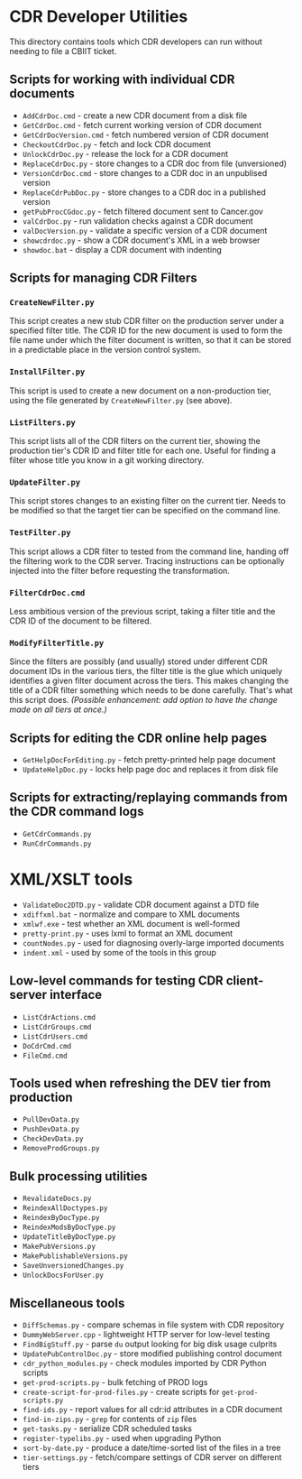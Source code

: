 # CDR Developer Utilities

This directory contains tools which CDR developers can run without
needing to file a CBIIT ticket.

## Scripts for working with individual CDR documents

 * `AddCdrDoc.cmd` - create a new CDR document from a disk file
 * `GetCdrDoc.cmd` - fetch current working version of CDR document
 * `GetCdrDocVersion.cmd` - fetch numbered version of CDR document
 * `CheckoutCdrDoc.py` - fetch and lock CDR document
 * `UnlockCdrDoc.py` - release the lock for a CDR document
 * `ReplaceCdrDoc.py` - store changes to a CDR doc from file (unversioned)
 * `VersionCdrDoc.cmd` - store changes to a CDR doc in an unpublised version
 * `ReplaceCdrPubDoc.py` - store changes to a CDR doc in a published version
 * `getPubProcCGdoc.py` - fetch filtered document sent to Cancer.gov
 * `valCdrDoc.py` - run validation checks against a CDR document
 * `valDocVersion.py` - validate a specific version of a CDR document
 * `showcdrdoc.py` - show a CDR document's XML in a web browser
 * `showdoc.bat` - display a CDR document with indenting

## Scripts for managing CDR Filters

### `CreateNewFilter.py`

This script creates a new stub CDR filter on the production server under
a specified filter title. The CDR ID for the new document is used to
form the file name under which the filter document is written, so that
it can be stored in a predictable place in the version control system.

### `InstallFilter.py`

This script is used to create a new document on a non-production tier,
using the file generated by `CreateNewFilter.py` (see above).

### `ListFilters.py`

This script lists all of the CDR filters on the current tier, showing
the production tier's CDR ID and filter title for each one. Useful for
finding a filter whose title you know in a git working directory.

### `UpdateFilter.py`

This script stores changes to an existing filter on the current tier.
Needs to be modified so that the target tier can be specified on the
command line.

### `TestFilter.py`

This script allows a CDR filter to tested from the command line, handing
off the filtering work to the CDR server. Tracing instructions can be
optionally injected into the filter before requesting the transformation.

### `FilterCdrDoc.cmd`

Less ambitious version of the previous script, taking a filter title
and the CDR ID of the document to be filtered.

### `ModifyFilterTitle.py`

Since the filters are possibly (and usually) stored under different
CDR document IDs in the various tiers, the filter title is the glue
which uniquely identifies a given filter document across the tiers.
This makes changing the title of a CDR filter something which needs
to be done carefully. That's what this script does. _(Possible
enhancement: add option to have the change made on all tiers at once.)_

## Scripts for editing the CDR online help pages

 * `GetHelpDocForEditing.py` - fetch pretty-printed help page document
 * `UpdateHelpDoc.py` - locks help page doc and replaces it from disk file

## Scripts for extracting/replaying commands from the CDR command logs

 * `GetCdrCommands.py`
 * `RunCdrCommands.py`

# XML/XSLT tools

 * `ValidateDoc2DTD.py` - validate CDR document against a DTD file
 * `xdiffxml.bat` - normalize and compare to XML documents
 * `xmlwf.exe` - test whether an XML document is well-formed
 * `pretty-print.py` - uses lxml to format an XML document
 * `countNodes.py` - used for diagnosing overly-large imported documents
 * `indent.xml` - used by some of the tools in this group

## Low-level commands for testing CDR client-server interface

 * `ListCdrActions.cmd`
 * `ListCdrGroups.cmd`
 * `ListCdrUsers.cmd`
 * `DoCdrCmd.cmd`
 * `FileCmd.cmd`

## Tools used when refreshing the DEV tier from production
 * `PullDevData.py`
 * `PushDevData.py`
 * `CheckDevData.py`
 * `RemoveProdGroups.py`

## Bulk processing utilities
 * `RevalidateDocs.py`
 * `ReindexAllDoctypes.py`
 * `ReindexByDocType.py`
 * `ReindexModsByDocType.py`
 * `UpdateTitleByDocType.py`
 * `MakePubVersions.py`
 * `MakePublishableVersions.py`
 * `SaveUnversionedChanges.py`
 * `UnlockDocsForUser.py`

## Miscellaneous tools
 * `DiffSchemas.py` - compare schemas in file system with CDR repository
 * `DummyWebServer.cpp` - lightweight HTTP server for low-level testing
 * `FindBigStuff.py` - parse `du` output looking for big disk usage culprits
 * `UpdatePubControlDoc.py` - store modified publishing control document
 * `cdr_python_modules.py` - check modules imported by CDR Python scripts
 * `get-prod-scripts.py` - bulk fetching of PROD logs
 * `create-script-for-prod-files.py` - create scripts for `get-prod-scripts.py`
 * `find-ids.py` - report values for all cdr:id attributes in a CDR document
 * `find-in-zips.py` - `grep` for contents of `zip` files
 * `get-tasks.py` - serialize CDR scheduled tasks
 * `register-typelibs.py` - used when upgrading Python
 * `sort-by-date.py` - produce a date/time-sorted list of the files in a tree
 * `tier-settings.py` - fetch/compare settings of CDR server on different tiers
